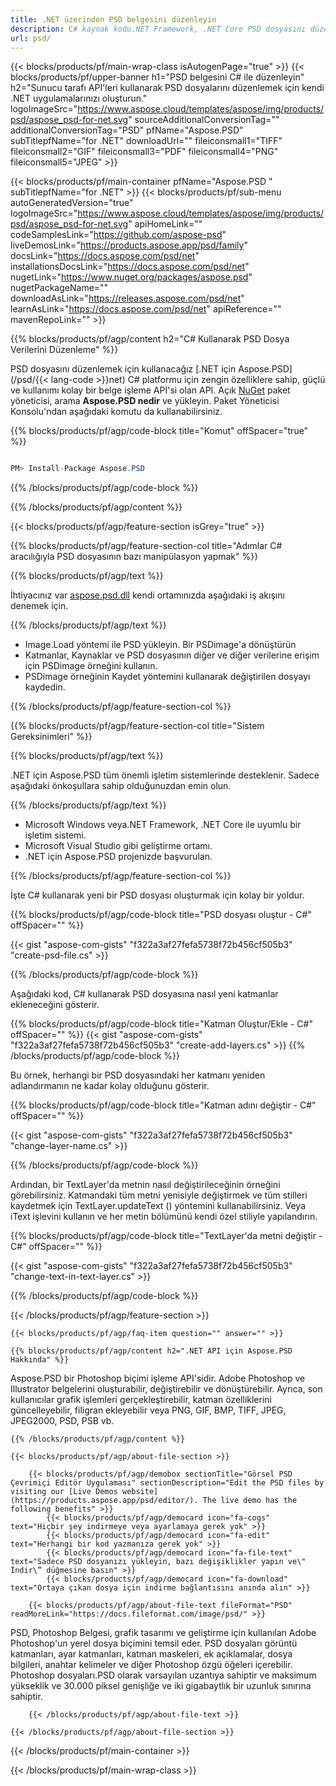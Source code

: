 ```yaml
---
title: .NET üzerinden PSD belgesini düzenleyin
description: C# kaynak kodu.NET Framework, .NET Core PSD dosyasını düzenlemek için.
url: psd/
---
```


{{< blocks/products/pf/main-wrap-class isAutogenPage="true" >}}
{{< blocks/products/pf/upper-banner h1="PSD belgesini C# ile düzenleyin" h2="Sunucu tarafı API'leri kullanarak PSD dosyalarını düzenlemek için kendi .NET uygulamalarınızı oluşturun." logoImageSrc="https://www.aspose.cloud/templates/aspose/img/products/psd/aspose_psd-for-net.svg" sourceAdditionalConversionTag="" additionalConversionTag="PSD" pfName="Aspose.PSD" subTitlepfName="for .NET" downloadUrl="" fileiconsmall1="TIFF" fileiconsmall2="GIF" fileiconsmall3="PDF" fileiconsmall4="PNG" fileiconsmall5="JPEG" >}}

{{< blocks/products/pf/main-container pfName="Aspose.PSD " subTitlepfName="for .NET" >}}
{{< blocks/products/pf/sub-menu autoGeneratedVersion="true" logoImageSrc="https://www.aspose.cloud/templates/aspose/img/products/psd/aspose_psd-for-net.svg" apiHomeLink="" codeSamplesLink="https://github.com/aspose-psd" liveDemosLink="https://products.aspose.app/psd/family" docsLink="https://docs.aspose.com/psd/net" installationsDocsLink="https://docs.aspose.com/psd/net" nugetLink="https://www.nuget.org/packages/aspose.psd" nugetPackageName="" downloadAsLink="https://releases.aspose.com/psd/net" learnAsLink="https://docs.aspose.com/psd/net" apiReference="" mavenRepoLink="" >}}

{{% blocks/products/pf/agp/content h2="C# Kullanarak PSD Dosya Verilerini Düzenleme" %}}

 PSD dosyasını düzenlemek için kullanacağız
 [.NET için Aspose.PSD](/psd/{{< lang-code >}}net) 
 C# platformu için zengin özelliklere sahip, güçlü ve kullanımı kolay bir belge işleme API'si olan API. Açık
 [NuGet](https://www.nuget.org/packages/aspose.psd) 
 paket yöneticisi, arama
 **Aspose.PSD nedir** 
 ve yükleyin. Paket Yöneticisi Konsolu'ndan aşağıdaki komutu da kullanabilirsiniz.

{{% blocks/products/pf/agp/code-block title="Komut" offSpacer="true" %}}

```cs

PM> Install-Package Aspose.PSD

```

{{% /blocks/products/pf/agp/code-block %}}

{{% /blocks/products/pf/agp/content %}}

{{< blocks/products/pf/agp/feature-section isGrey="true" >}}

{{% blocks/products/pf/agp/feature-section-col title="Adımlar C# aracılığıyla PSD dosyasının bazı manipülasyon yapmak" %}}

{{% blocks/products/pf/agp/text %}}

 İhtiyacınız var
 [aspose.psd.dll](https://releases.aspose.com/psd/net) 
 kendi ortamınızda aşağıdaki iş akışını denemek için.

{{% /blocks/products/pf/agp/text %}}

+ Image.Load yöntemi ile PSD yükleyin. Bir PSDimage'a dönüştürün
+ Katmanlar, Kaynaklar ve PSD dosyasının diğer ve diğer verilerine erişim için PSDimage örneğini kullanın.
+ PSDimage örneğinin Kaydet yöntemini kullanarak değiştirilen dosyayı kaydedin.

{{% /blocks/products/pf/agp/feature-section-col %}}

{{% blocks/products/pf/agp/feature-section-col title="Sistem Gereksinimleri" %}}

{{% blocks/products/pf/agp/text %}}

 .NET için Aspose.PSD tüm önemli işletim sistemlerinde desteklenir. Sadece aşağıdaki önkoşullara sahip olduğunuzdan emin olun.

{{% /blocks/products/pf/agp/text %}}

- Microsoft Windows veya.NET Framework, .NET Core ile uyumlu bir işletim sistemi.
- Microsoft Visual Studio gibi geliştirme ortamı.
- .NET için Aspose.PSD projenizde başvurulan.

{{% /blocks/products/pf/agp/feature-section-col %}}


İşte C# kullanarak yeni bir PSD dosyası oluşturmak için kolay bir yoldur.
<!-- CODE-BLOCK -->
{{% blocks/products/pf/agp/code-block title="PSD dosyası oluştur - C#" offSpacer="" %}}

{{< gist "aspose-com-gists" "f322a3af27fefa5738f72b456cf505b3" "create-psd-file.cs" >}}

{{% /blocks/products/pf/agp/code-block %}}


Aşağıdaki kod, C# kullanarak PSD dosyasına nasıl yeni katmanlar ekleneceğini gösterir.
<!-- CODE-BLOCK -->
{{% blocks/products/pf/agp/code-block title="Katman Oluştur/Ekle - C#" offSpacer="" %}}
{{< gist "aspose-com-gists" "f322a3af27fefa5738f72b456cf505b3" "create-add-layers.cs" >}}
{{% /blocks/products/pf/agp/code-block %}}


Bu örnek, herhangi bir PSD dosyasındaki her katmanı yeniden adlandırmanın ne kadar kolay olduğunu gösterir.
<!-- CODE-BLOCK -->
{{% blocks/products/pf/agp/code-block title="Katman adını değiştir - C#" offSpacer="" %}}

{{< gist "aspose-com-gists" "f322a3af27fefa5738f72b456cf505b3" "change-layer-name.cs" >}}

{{% /blocks/products/pf/agp/code-block %}}


Ardından, bir TextLayer'da metnin nasıl değiştirileceğinin örneğini görebilirsiniz. Katmandaki tüm metni yenisiyle değiştirmek ve tüm stilleri kaydetmek için TextLayer.updateText () yöntemini kullanabilirsiniz.
Veya iText işlevini kullanın ve her metin bölümünü kendi özel stiliyle yapılandırın.
<!-- CODE-BLOCK -->
{{% blocks/products/pf/agp/code-block title="TextLayer'da metni değiştir - C#" offSpacer="" %}}

{{< gist "aspose-com-gists" "f322a3af27fefa5738f72b456cf505b3" "change-text-in-text-layer.cs" >}}

{{% /blocks/products/pf/agp/code-block %}}

{{< /blocks/products/pf/agp/feature-section >}}

    {{< blocks/products/pf/agp/faq-item question="" answer="" >}}
 

<!-- aboutfile Starts -->

    {{% blocks/products/pf/agp/content h2=".NET API için Aspose.PSD Hakkında" %}}

 Aspose.PSD bir Photoshop biçimi işleme API'sidir. Adobe Photoshop ve Illustrator belgelerini oluşturabilir, değiştirebilir ve dönüştürebilir. Ayrıca, son kullanıcılar grafik işlemleri gerçekleştirebilir, katman özelliklerini güncelleyebilir, filigran ekleyebilir veya PNG, GIF, BMP, TIFF, JPEG, JPEG2000, PSD, PSB vb. 



    {{% /blocks/products/pf/agp/content %}}

    {{< blocks/products/pf/agp/about-file-section >}}

        {{< blocks/products/pf/agp/demobox sectionTitle="Görsel PSD Çevrimiçi Editör Uygulaması" sectionDescription="Edit the PSD files by visiting our [Live Demos website](https://products.aspose.app/psd/editor/). The live demo has the following benefits" >}}
            {{< blocks/products/pf/agp/democard icon="fa-cogs" text="Hiçbir şey indirmeye veya ayarlamaya gerek yok" >}}
            {{< blocks/products/pf/agp/democard icon="fa-edit" text="Herhangi bir kod yazmanıza gerek yok" >}}
            {{< blocks/products/pf/agp/democard icon="fa-file-text" text="Sadece PSD dosyanızı yükleyin, bazı değişiklikler yapın ve\" İndir\” düğmesine basın" >}}
            {{< blocks/products/pf/agp/democard icon="fa-download" text="Ortaya çıkan dosya için indirme bağlantısını anında alın" >}}

        {{< blocks/products/pf/agp/about-file-text fileFormat="PSD" readMoreLink="https://docs.fileformat.com/image/psd/" >}}
PSD, Photoshop Belgesi, grafik tasarımı ve geliştirme için kullanılan Adobe Photoshop'un yerel dosya biçimini temsil eder. PSD dosyaları görüntü katmanları, ayar katmanları, katman maskeleri, ek açıklamalar, dosya bilgileri, anahtar kelimeler ve diğer Photoshop özgü öğeleri içerebilir. Photoshop dosyaları.PSD olarak varsayılan uzantıya sahiptir ve maksimum yükseklik ve 30.000 piksel genişliğe ve iki gigabaytlık bir uzunluk sınırına sahiptir.

        {{< /blocks/products/pf/agp/about-file-text >}}

    {{< /blocks/products/pf/agp/about-file-section >}}

<!-- aboutfile Ends -->

{{< /blocks/products/pf/main-container >}}
    
{{< /blocks/products/pf/main-wrap-class >}}
